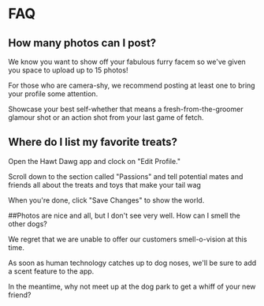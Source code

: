 # FAQ


## How many photos can I post?



We know you want to show off your fabulous furry facem so we've given you space to upload up to 15 photos!


For those who are camera-shy, we recommend posting at least one to bring your profile some attention.


Showcase your best self-whether that means a fresh-from-the-groomer glamour shot or an action shot from your last game of fetch.


## Where do I list my favorite treats?



Open the Hawt Dawg app and clock on "Edit Profile."

Scroll down to the section called "Passions" and tell potential mates and friends all about the treats and toys that make your tail wag


When you're done, click "Save Changes" to show the world.


##Photos are nice and all, but I don't see very well. How can I smell the other dogs?



We regret that we are unable to offer our customers smell-o-vision at this time.

As soon as human technology catches up to dog noses, we'll be sure to add a scent feature to the app.

In the meantime, why not meet up at the dog park to get a whiff of your new friend?


